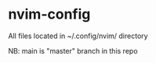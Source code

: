 # nvim-config

All files located in ~/.config/nvim/ directory


NB: main is "master" branch in this repo
